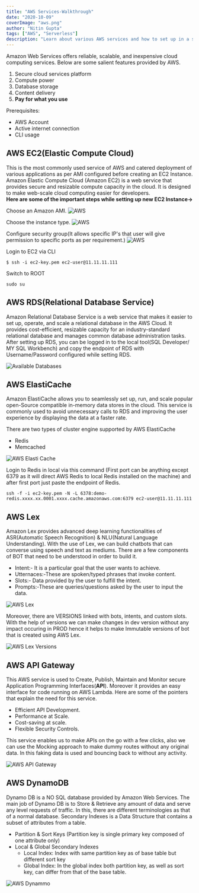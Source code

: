 ```yaml
---
title: "AWS Services-Walkthrough"
date: "2020-10-09"
coverImage: "aws.png"
author: "Nitin Gupta"
tags: ["AWS", "Serverless"]
description: "Learn about various AWS services and how to set up in a step by step tutorial."
---
```



Amazon Web Services offers reliable, scalable, and inexpensive cloud computing services. Below are some salient features provided by AWS.
1.  Secure cloud services platform
2.  Compute power
3.  Database storage
4.  Content delivery 
5.  **Pay for what you use**

Prerequisites:

- AWS Account
- Active internet connection
- CLI usage

## AWS EC2(Elastic Compute Cloud)
This is the most commonly used service of AWS and catered deployment of various applications as per AMI configured before creating an EC2 Instance.
Amazon Elastic Compute Cloud (Amazon EC2) is a web service that provides secure and resizable compute capacity in the cloud. 
It is designed to make web-scale cloud computing easier for developers. <br>
**Here are some of the important steps while setting up new EC2 Instance->** <br>

Choose an Amazon AMI.
![AWS](AWS_EC21.png)

Choose the instance type.
![AWS](AWS_EC22.png)

Configure security group(It allows specific IP's that user will give permission to specific ports as per requirement.)
![AWS](AWS_EC23.png)



Login to EC2 via CLI
```
$ ssh -i ec2-key.pem ec2-user@11.11.11.111
```
Switch to ROOT
```
sudo su
```
## AWS RDS(Relational Database Service)
Amazon Relational Database Service is a web service that makes it easier to set up, operate, and scale a relational database in the AWS Cloud. It provides cost-efficient, resizable capacity for an industry-standard relational database and manages common database administration tasks.
After setting up RDS, you can be logged in to the local tool(SQL Developer/ MY SQL Workbench) and copy the endpoint of RDS with Username/Password configured while setting RDS.

![Available Databases](AWS_RDS.png)

## AWS ElastiCache
Amazon ElastiCache allows you to seamlessly set up, run, and scale popular open-Source compatible in-memory data stores in the cloud. This service is commonly used to avoid unnecessary calls to RDS and improving the user experience by displaying the data at a faster rate.

There are two types of cluster engine supported by AWS ElastiCache
- Redis
- Memcached

![AWS Elasti Cache](AWS_EC.png)

Login to Redis in local via this command (First port can be anything except 6379 as it will direct AWS Redis to local Redis installed on the machine) and after first port just paste the endpoint of Redis.

```
ssh -f -i ec2-key.pem -N -L 6378:demo-redis.xxxx.xx.0001.xxxx.cache.amazonaws.com:6379 ec2-user@11.11.11.111
```
## AWS Lex
Amazon Lex provides advanced deep learning functionalities of ASR(Automatic Speech Recognition) & NLU(Natural Language Understanding). With the use of Lex, we can build chatbots that can converse using speech and text as mediums.
There are a few components of BOT that need to be understood in order to build it.

- Intent:- It is a particular goal that the user wants to achieve.
- Utternaces:-These are spoken/typed phrases that invoke content.
- Slots:- Data provided by the user to fulfill the intent.
- Prompts:-These are queries/questions asked by the user to input the data.

![AWS Lex](AWS_Lex.png)

Moreover, there are VERSIONS linked with bots, intents, and custom slots. With the help of versions we can make changes in dev version without any impact occuring in PROD hence it helps to make Immutable versions of bot that is created using AWS Lex.

![AWS Lex Versions](AWS_LexV.png)


## AWS API Gateway
This AWS service is used to Create, Publish, Maintain and Monitor secure Application Programming Interfaces(**API**). Moreover it provides an easy interface for code running on AWS Lambda.
Here are some of the pointers that explain the need for this service.
- Efficient API Development.
- Performance at Scale.
- Cost-saving at scale.
- Flexible Security Controls.

This service enables us to make APIs on the go with a few clicks, also we can use the Mocking approach to make dummy routes without any original data. In this faking data is used and bouncing back to without any activity.

![AWS API Gateway](AWS_API.png)

## AWS DynamoDB
Dynamo DB is a NO SQL database provided by Amazon Web Services. The main job of Dynamo DB is to Store & Retrieve any amount of data and serve any level requests of traffic.
In this, there are different terminologies as that of a normal database. Secondary Indexes is a Data Structure that contains a subset of attributes from a table.
- Partition & Sort Keys (Partition key is single primary key composed of one attribute only)
- Local & Global Secondary Indexes
  - Local Index: Index with same partition key as of base table but different sort key
  - Global Index: In the global index both partition key, as well as sort key, can differ from that of the base table.  

![AWS Dynammo](AWS_Dynammo.png)


